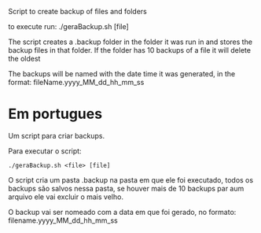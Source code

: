 

Script to create backup of files and folders

to execute run:
    ./geraBackup.sh <file> [file]

The script creates a .backup folder in the folder it was run in and stores the backup files in that folder. If the folder has 10 backups of a file it will delete the oldest

The backups will be named with the date time it was generated, in the format: fileName.yyyy\_MM\_dd\_hh\_mm\_ss


# Em portugues

Um script para criar backups.

Para executar o script:

    ./geraBackup.sh <file> [file]

O script cria um pasta .backup na pasta em que ele foi executado, todos os backups são salvos nessa pasta, se houver mais de 10 backups par aum arquivo ele vai excluir o mais velho.

O backup vai ser nomeado com a data em que foi gerado, no formato: filename.yyyy\_MM\_dd\_hh\_mm\_ss
